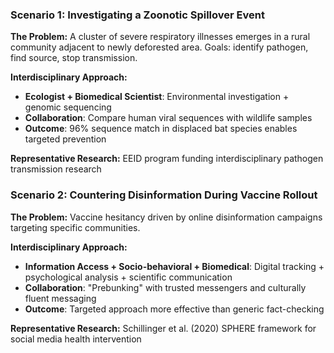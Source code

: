 ### Scenario 1: Investigating a Zoonotic Spillover Event

**The Problem:** A cluster of severe respiratory illnesses emerges in a rural community adjacent to newly deforested area. Goals: identify pathogen, find source, stop transmission.

**Interdisciplinary Approach:**
- **Ecologist + Biomedical Scientist**: Environmental investigation + genomic sequencing
- **Collaboration**: Compare human viral sequences with wildlife samples
- **Outcome**: 96% sequence match in displaced bat species enables targeted prevention

**Representative Research:** EEID program funding interdisciplinary pathogen transmission research


### Scenario 2: Countering Disinformation During Vaccine Rollout

**The Problem:** Vaccine hesitancy driven by online disinformation campaigns targeting specific communities.

**Interdisciplinary Approach:**
- **Information Access + Socio-behavioral + Biomedical**: Digital tracking + psychological analysis + scientific communication
- **Collaboration**: "Prebunking" with trusted messengers and culturally fluent messaging
- **Outcome**: Targeted approach more effective than generic fact-checking

**Representative Research:** Schillinger et al. (2020) SPHERE framework for social media health intervention

